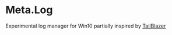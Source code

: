 # Meta.Log

Experimental log manager for Win10 partially inspired by [TailBlazer](https://github.com/RolandPheasant/TailBlazer)
